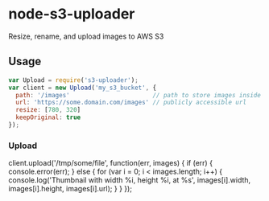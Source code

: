 node-s3-uploader
================

Resize, rename, and upload images to AWS S3

## Usage

```javascript
var Upload = require('s3-uploader');
var client = new Upload('my_s3_bucket', {
  path: '/images'                       // path to store images inside the bucket
  url: 'https://some.domain.com/images' // publicly accessible url 
  resize: [780, 320]
  keepOriginal: true
});
```

### Upload

client.upload('/tmp/some/file', function(err, images) {
  if (err) {
    console.error(err);
  } else {
    for (var i = 0; i < images.length; i++) {
      console.log('Thumbnail with width %i, height %i, at %s', images[i].width, images[i].height, images[i].url);
    }
  }
});
